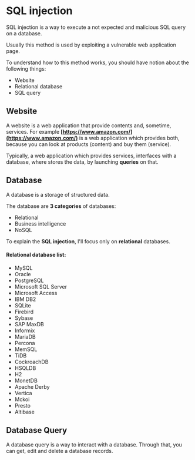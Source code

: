 # SQL injection

SQL injection is a way to execute a not expected and malicious SQL
query on a database.

Usually this method is used by exploiting a vulnerable web application
page.

To understand how to this method works, you should have notion about the
following things:
 * Website
 * Relational database
 * SQL query

## Website
A website is a web application that provide contents and, sometime,
services.
For example **[https://www.amazon.com/](https://www.amazon.com/)**
is a web application which provides both, because you can look at
products (content) and buy them (service).

Typically, a web application which provides services, interfaces with
a database, where stores the data, by launching **queries** on that.

## Database

A database is a storage of structured data.

The database are **3 categories** of databases:
 * Relational
 * Business intelligence
 * NoSQL

To explain the **SQL injection**, I'll focus only on **relational**
databases.

#### Relational database list:
 * MySQL
 * Oracle
 * PostgreSQL
 * Microsoft SQL Server
 * Microsoft Access
 * IBM DB2
 * SQLite
 * Firebird
 * Sybase
 * SAP MaxDB
 * Informix
 * MariaDB
 * Percona
 * MemSQL
 * TiDB
 * CockroachDB
 * HSQLDB
 * H2
 * MonetDB
 * Apache Derby
 * Vertica
 * Mckoi
 * Presto
 * Altibase


## Database Query

A database query is a way to interact with a database.
Through that, you can get, edit and delete a database records.
